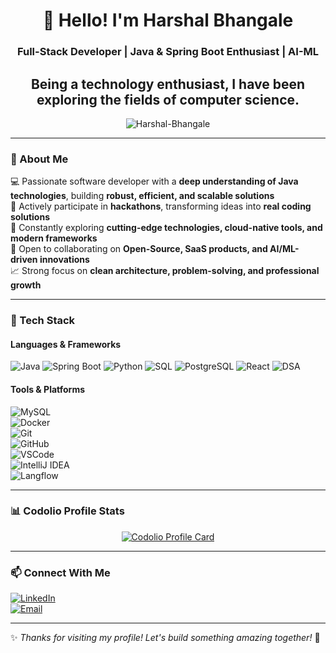 <!-- GitHub Profile README -->

<h1 align="center">👋 Hello! I'm Harshal Bhangale</h1>
<h3 align="center">Full-Stack Developer | Java & Spring Boot Enthusiast | AI-ML  </h3>
<h2 align="center"> Being a technology enthusiast, I have been exploring the fields of computer science. </h2>

<p align="center">
  <img src="https://komarev.com/ghpvc/?username=Harshal-Bhangale&label=Profile%20views&color=0e75b6&style=flat" alt="Harshal-Bhangale" />
</p>

---

### 🚀 About Me  
💻 Passionate software developer with a **deep understanding of Java technologies**, building **robust, efficient, and scalable solutions**  
🎯 Actively participate in **hackathons**, transforming ideas into **real coding solutions**  
🌱 Constantly exploring **cutting-edge technologies, cloud-native tools, and modern frameworks**  
🤝 Open to collaborating on **Open-Source, SaaS products, and AI/ML-driven innovations**  
📈 Strong focus on **clean architecture, problem-solving, and professional growth**  

---

### 🧰 Tech Stack

#### Languages & Frameworks  
![Java](https://img.shields.io/badge/Java-ED8B00?style=for-the-badge&logo=openjdk&logoColor=white)
![Spring Boot](https://img.shields.io/badge/SpringBoot-6DB33F?style=for-the-badge&logo=springboot&logoColor=white)
![Python](https://img.shields.io/badge/Python-3776AB?style=for-the-badge&logo=python&logoColor=white)
![SQL](https://img.shields.io/badge/SQL-005C84?style=for-the-badge&logo=sql&logoColor=white)
![PostgreSQL](https://img.shields.io/badge/PostgreSQL-336791?style=for-the-badge&logo=postgresql&logoColor=white)
![React](https://img.shields.io/badge/React-20232A?style=for-the-badge&logo=react&logoColor=61DAFB)
![DSA](https://img.shields.io/badge/DSA-Algorithmic%20Problem%20Solving-blueviolet?style=for-the-badge)

#### Tools & Platforms  
![MySQL](https://img.shields.io/badge/MySQL-005C84?style=for-the-badge&logo=mysql&logoColor=white)  
![Docker](https://img.shields.io/badge/Docker-2496ED?style=for-the-badge&logo=docker&logoColor=white)  
![Git](https://img.shields.io/badge/Git-F05032?style=for-the-badge&logo=git&logoColor=white)  
![GitHub](https://img.shields.io/badge/GitHub-181717?style=for-the-badge&logo=github&logoColor=white)  
![VSCode](https://img.shields.io/badge/VS%20Code-007ACC?style=for-the-badge&logo=visual-studio-code&logoColor=white)  
![IntelliJ IDEA](https://img.shields.io/badge/IntelliJ%20IDEA-000000?style=for-the-badge&logo=intellijidea&logoColor=white)  
![Langflow](https://img.shields.io/badge/Langflow-FF6F00?style=for-the-badge&logo=ai&logoColor=white)  

---

### 📊 Codolio Profile Stats  

<p align="center">
  <a href="https://codolio.com/profile/Yu2P26TZ">
    <img src="https://codolio.com/profile/Yu2P26TZ/card" alt="Codolio Profile Card" />
  </a>
</p>


---

### 📫 Connect With Me  
[![LinkedIn](https://img.shields.io/badge/LinkedIn-0077B5?style=flat-square&logo=linkedin&logoColor=white)](https://www.linkedin.com/in/harshal-bhangale-5b803623a/)  
[![Email](https://img.shields.io/badge/Email-D14836?style=flat-square&logo=gmail&logoColor=white)](mailto:harshalbhangale90@gmail.com)  

---

✨ *Thanks for visiting my profile! Let's build something amazing together!* 🚀
